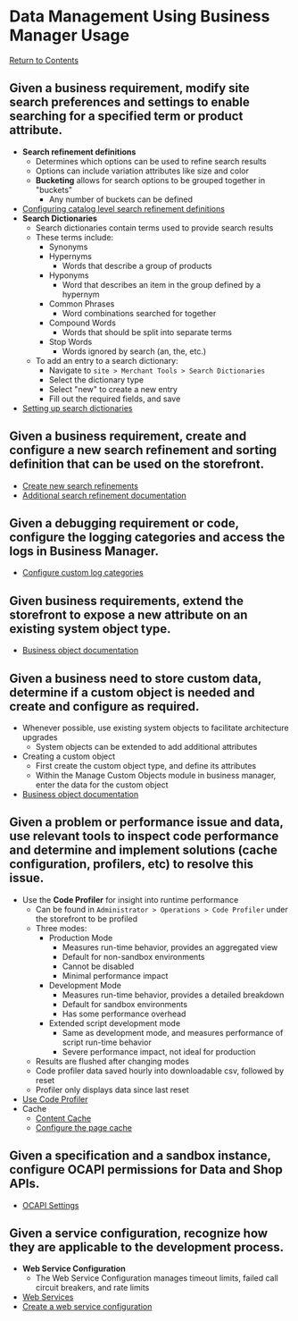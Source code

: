 # Data Management Using Business Manager Usage
[Return to Contents](../README.md)

## Given a business requirement, modify site search preferences and settings to enable searching for a specified term or product attribute.
- **Search refinement definitions**
    - Determines which options can be used to refine search results
    - Options can include variation attributes like size and color
    - **Bucketing** allows for search options to be grouped together in "buckets"
        - Any number of buckets can be defined
- [Configuring catalog level search refinement definitions](https://documentation.b2c.commercecloud.salesforce.com/DOC1/index.jsp?topic=%2Fcom.demandware.dochelp%2Fcontent%2Fb2c_commerce%2Ftopics%2Fsearch_and_navigation%2Fb2c_configuring_catalog_level_search_refinement_definitions.html)
- **Search Dictionaries**
    - Search dictionaries contain terms used to provide search results
    - These terms include:
        - Synonyms
        - Hypernyms
            - Words that describe a group of products
        - Hyponyms
            - Word that describes an item in the group defined by a hypernym
        - Common Phrases
            - Word combinations searched for together
        - Compound Words
            - Words that should be split into separate terms
        - Stop Words
            - Words ignored by search (an, the, etc.)
    - To add an entry to a search dictionary:
        - Navigate to `site > Merchant Tools > Search Dictionaries`
        - Select the dictionary type
        - Select "new" to create a new entry
        - Fill out the required fields, and save
- [Setting up search dictionaries](https://trailhead.salesforce.com/content/learn/modules/cc-einstein-smarter-search/cc-einstein-search-dictionaries)
## Given a business requirement, create and configure a new search refinement and sorting definition that can be used on the storefront.
- [Create new search refinements](https://documentation.b2c.commercecloud.salesforce.com/DOC3/index.jsp?topic=%2Fcom.demandware.dochelp%2Fcontent%2Fb2c_commerce%2Ftopics%2Fsearch_and_navigation%2Fb2c_creating_new_search_refinement_definitions.html)
- [Additional search refinement documentation](https://documentation.b2c.commercecloud.salesforce.com/DOC3/index.jsp?topic=%2Fcom.demandware.dochelp%2Fcontent%2Fb2c_commerce%2Ftopics%2Fsearch_and_navigation%2Fb2c_search_refinement.html)
## Given a debugging requirement or code, configure the logging categories and access the logs in Business Manager.
- [Configure custom log categories](https://documentation.b2c.commercecloud.salesforce.com/DOC2/index.jsp?topic=%2Fcom.demandware.dochelp%2FScriptProgramming%2FConfiguringCustomLoggingCategories.html)
## Given business requirements, extend the storefront to expose a new attribute on an existing system object type.
- [Business object documentation](https://trailhead.salesforce.com/content/learn/modules/cc-digital-for-developers/digital-business-objects)
## Given a business need to store custom data, determine if a custom object is needed and create and configure as required.
- Whenever possible, use existing system objects to facilitate architecture upgrades
    - System objects can be extended to add additional attributes
- Creating a custom object
    - First create the custom object type, and define its attributes
    - Within the Manage Custom Objects module in business manager, enter the data for the custom object
- [Business object documentation](https://trailhead.salesforce.com/content/learn/modules/cc-digital-for-developers/digital-business-objects)
## Given a problem or performance issue and data, use relevant tools to inspect code performance and determine and implement solutions (cache configuration, profilers, etc) to resolve this issue.
- Use the **Code Profiler** for insight into runtime performance
    - Can be found in `Administrator > Operations > Code Profiler` under the storefront to be profiled
    - Three modes:
        - Production Mode
            - Measures run-time behavior, provides an aggregated view
            - Default for non-sandbox environments
            - Cannot be disabled
            - Minimal performance impact
        - Development Mode
            - Measures run-time behavior, provides a detailed breakdown
            - Default for sandbox environments
            - Has some performance overhead
        - Extended script development mode
            - Same as development mode, and measures performance of script run-time behavior
            - Severe performance impact, not ideal for production
    - Results are flushed after changing modes
    - Code profiler data saved hourly into downloadable csv, followed by reset
    - Profiler only displays data since last reset
- [Use Code Profiler](https://documentation.b2c.commercecloud.salesforce.com/DOC2/index.jsp?topic=%2Fcom.demandware.dochelp%2Fcontent%2Fb2c_commerce%2Ftopics%2Fgetting_started%2Fb2c_welcome.html)
- Cache
    - [Content Cache](https://documentation.b2c.commercecloud.salesforce.com/DOC1/index.jsp?topic=%2Fcom.demandware.dochelp%2Fcontent%2Fb2c_commerce%2Ftopics%2Fsite_development%2Fb2c_content_cache.html&resultof=%22%63%61%63%68%65%22%20%22%63%61%63%68%22%20%22%63%6f%6e%66%69%67%75%72%61%74%69%6f%6e%22%20%22%63%6f%6e%66%69%67%75%72%22%20)
    - [Configure the page cache](https://documentation.b2c.commercecloud.salesforce.com/DOC1/index.jsp?topic=%2Fcom.demandware.dochelp%2Fcontent%2Fb2c_commerce%2Ftopics%2Fsite_development%2Fb2c_configure_page_cache.html)

## Given a specification and a sandbox instance, configure OCAPI permissions for Data and Shop APIs.
- [OCAPI Settings](https://documentation.b2c.commercecloud.salesforce.com/DOC2/index.jsp?topic=%2Fcom.demandware.dochelp%2Fcontent%2Fb2c_commerce%2Ftopics%2Fgetting_started%2Fb2c_welcome.html)
## Given a service configuration, recognize how they are applicable to the development process.
- **Web Service Configuration**
    - The Web Service Configuration manages timeout limits, failed call circuit breakers, and rate limits
- [Web Services](https://documentation.b2c.commercecloud.salesforce.com/DOC1/index.jsp?topic=%2Fcom.demandware.dochelp%2Fcontent%2Fb2c_commerce%2Ftopics%2Fweb_services%2Fb2c_webservices.html)
- [Create a web service configuration](https://documentation.b2c.commercecloud.salesforce.com/DOC1/index.jsp?topic=%2Fcom.demandware.dochelp%2Fcontent%2Fb2c_commerce%2Ftopics%2Fweb_services%2Fb2c_create_web_service_config.html)